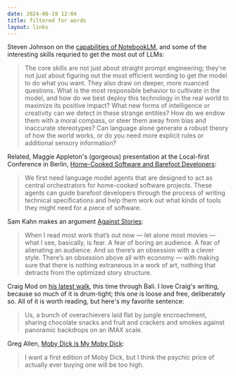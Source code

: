 ```yaml
---
date: 2024-06-19 12:04 
title: filtered for words
layout: links
---
```


Steven Johnson on the [capabilities of NotebookLM](https://adjacentpossible.substack.com/p/revenge-of-the-humanities), and some of the interesting skills requried to get the most out of LLMs:

> The core skills are not just about straight prompt engineering; they're not just about figuring out the most efficient wording to get the model to do what you want. They also draw on deeper, more nuanced questions. What is the most responsible behavior to cultivate in the model, and how do we best deploy this technology in the real world to maximize its positive impact? What new forms of intelligence or creativity can we detect in these strange entities? How do we endow them with a moral compass, or steer them away from bias and inaccurate stereotypes? Can language alone generate a robust theory of how the world works, or do you need more explicit rules or additional sensory information?

Related, Maggie Appleton's (gorgeous) presentation at the Local-first Conference in Berlin, [Home-Cooked Software and Barefoot Developers](https://maggieappleton.com/home-cooked-software):

> We first need language model agents that are designed to act as central orchestrators for home-cooked software projects. These agents can guide barefoot developers through the process of writing technical specifications and help them work out what kinds of tools they might need for a piece of software.

Sam Kahn makes an argument [Against Stories](https://samkahn.substack.com/p/against-stories):

> When I read most work that’s out now — let alone most movies — what I see, basically, is fear. A fear of boring an audience. A fear of alienating an audience. And so there’s an obsession with a clever style. There’s an obsession above all with economy — with making sure that there is nothing extraneous in a work of art, nothing that detracts from the optimized story structure.

Craig Mod on [his latest walk](https://craigmod.com/ridgeline/188/), this time through Bali. I love Craig's writing, because so much of it is drum-tight; this one is loose and free, deliberately so. All of it is worth reading, but here's my favorite sentence:

> Us, a bunch of overachievers laid flat by jungle encroachment, sharing chocolate snacks and fruit and crackers and smokes against panoramic backdrops on an IMAX scale.

Greg Allen, [Moby Dick is My Moby Dick](https://greg.org/archive/2024/06/17/moby-dick-is-my-moby-dick.html):

> I want a first edition of Moby Dick, but I think the psychic price of actually ever buying one will be too high.
